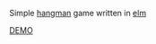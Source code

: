 Simple [hangman](https://en.wikipedia.org/wiki/Hangman_%28game%29) game written in [elm](http://elm-lang.org)

[DEMO](http://pascalh.github.io/hangman/)
